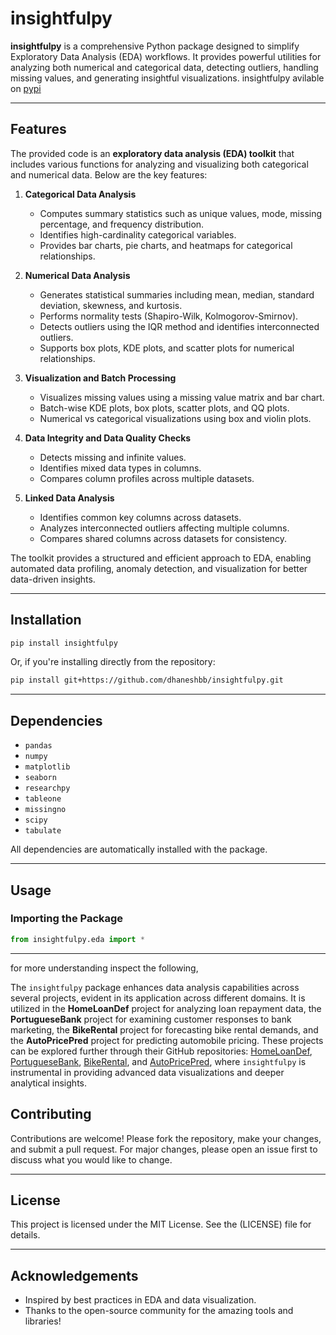 # insightfulpy

**insightfulpy** is a comprehensive Python package designed to simplify Exploratory Data Analysis (EDA) workflows. It provides powerful utilities for analyzing both numerical and categorical data, detecting outliers, handling missing values, and generating insightful visualizations. insightfulpy avilable on [pypi](https://pypi.org/project/insightfulpy/)

---

## Features

The provided code is an **exploratory data analysis (EDA) toolkit** that includes various functions for analyzing and visualizing both categorical and numerical data. Below are the key features:

1. **Categorical Data Analysis**  
   - Computes summary statistics such as unique values, mode, missing percentage, and frequency distribution.  
   - Identifies high-cardinality categorical variables.  
   - Provides bar charts, pie charts, and heatmaps for categorical relationships.  

2. **Numerical Data Analysis**  
   - Generates statistical summaries including mean, median, standard deviation, skewness, and kurtosis.  
   - Performs normality tests (Shapiro-Wilk, Kolmogorov-Smirnov).  
   - Detects outliers using the IQR method and identifies interconnected outliers.  
   - Supports box plots, KDE plots, and scatter plots for numerical relationships.  

3. **Visualization and Batch Processing**  
   - Visualizes missing values using a missing value matrix and bar chart.  
   - Batch-wise KDE plots, box plots, scatter plots, and QQ plots.  
   - Numerical vs categorical visualizations using box and violin plots.  

4. **Data Integrity and Data Quality Checks**  
   - Detects missing and infinite values.  
   - Identifies mixed data types in columns.  
   - Compares column profiles across multiple datasets.  

5. **Linked Data Analysis**  
   - Identifies common key columns across datasets.  
   - Analyzes interconnected outliers affecting multiple columns.  
   - Compares shared columns across datasets for consistency.  

The toolkit provides a structured and efficient approach to EDA, enabling automated data profiling, anomaly detection, and visualization for better data-driven insights.

---

## Installation

```bash
pip install insightfulpy
```

Or, if you're installing directly from the repository:

```bash
pip install git+https://github.com/dhaneshbb/insightfulpy.git
```

---

## Dependencies

- `pandas`
- `numpy`
- `matplotlib`
- `seaborn`
- `researchpy`
- `tableone`
- `missingno`
- `scipy`
- `tabulate`

All dependencies are automatically installed with the package.

---

## Usage

### Importing the Package

```python
from insightfulpy.eda import *
```

---

for more understanding inspect the following,

The `insightfulpy` package enhances data analysis capabilities across several projects, evident in its application across different domains. It is utilized in the **HomeLoanDef** project for analyzing loan repayment data, the **PortugueseBank** project for examining customer responses to bank marketing, the **BikeRental** project for forecasting bike rental demands, and the **AutoPricePred** project for predicting automobile pricing. These projects can be explored further through their GitHub repositories: [HomeLoanDef](https://github.com/dhaneshbb/HomeLoanDef), [PortugueseBank](https://github.com/dhaneshbb/PortugueseBank), [BikeRental](https://github.com/dhaneshbb/BikeRental), and [AutoPricePred](https://github.com/dhaneshbb/AutoPricePred), where `insightfulpy` is instrumental in providing advanced data visualizations and deeper analytical insights.

## Contributing

Contributions are welcome! Please fork the repository, make your changes, and submit a pull request. For major changes, please open an issue first to discuss what you would like to change.

---

## License

This project is licensed under the MIT License. See the (LICENSE) file for details.

---

## Acknowledgements

- Inspired by best practices in EDA and data visualization.
- Thanks to the open-source community for the amazing tools and libraries!



